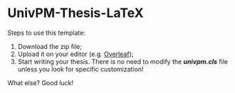 # UnivPM-Thesis-LaTeX

Steps to use this template:

1. Download the zip file;
2. Upload it on your editor (e.g. [Overleaf](https://it.overleaf.com/));
3. Start writing your thesis. There is no need to modify the ***univpm.cls*** file unless you look for specific customization!

What else? Good luck!

